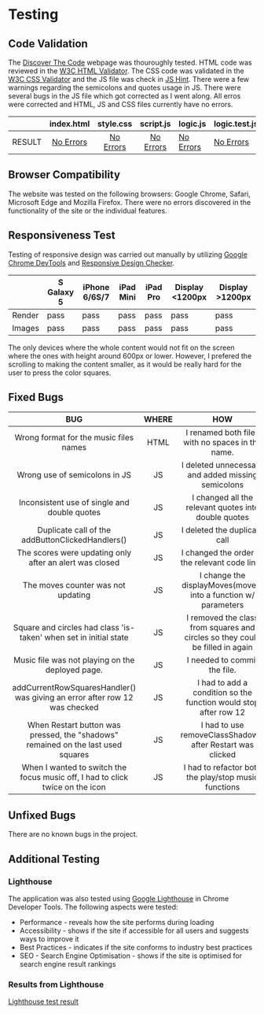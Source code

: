 # Testing

## Code Validation

The [Discover The Code](https://lucia2007.github.io/discover-the-code/index.html) webpage was thouroughly tested. HTML code was reviewed in the [W3C HTML Validator](https://validator.w3.org). The CSS code was validated in the [W3C CSS Validator](https://jigsaw.w3.org/css-validator/) and the JS file was check in [JS Hint](https://jshint.com/). There were a few warnings regarding the semicolons and quotes usage in JS. There were several bugs in the JS file which got corrected as I went along. All erros were corrected and HTML, JS and CSS files currently have no errors.

|        |                      **index.html**                      |                       **style.css**                      |                  **script.js**                  | **logic.js**                                   | **logic.test.js**                                 |
|:------:|:--------------------------------------------------------:|:--------------------------------------------------------:|:-----------------------------------------------:|------------------------------------------------|---------------------------------------------------|
| RESULT | [No Errors](/readme-images/indexhtml_html_validator.png) | [No Errors](/readme-images/stylesheet_css_validator.png) | [No Errors](/readme-images/scriptjs_jshint.png) | [No Errors](/readme-images/logicjs_jshint.png) | [No Errors](/readme-images/logictestjs_jshint.png) |

## Browser Compatibility

The website was tested on the following browsers: Google Chrome, Safari, Microsoft Edge and Mozilla Firefox. There were no errors discovered in the functionality of the site or the individual features.

## Responsiveness Test

Testing of responsive design was carried out manually by utilizing [Google Chrome DevTools](https://developer.chrome.com/docs/devtools) and [Responsive Design Checker](https://www.responsivedesignchecker.com/).

|        | S Galaxy 5 | iPhone 6/6S/7 | iPad Mini | iPad Pro | Display <1200px | Display >1200px |
| ------ | ---------- | ------------- | --------- | -------- | --------------- | --------------- |
| Render | pass       | pass          | pass      | pass     | pass            | pass            |
| Images | pass       | pass          | pass      | pass     | pass            | pass            |

The only devices where the whole content would not fit on the screen where the ones with height around 600px or lower. However, I prefered the scrolling to making the content smaller, as it would be really hard for the user to press the color squares.

## Fixed Bugs

|                                        BUG                                       | WHERE |                                      HOW                                      |                   COMMIT                   |
|:--------------------------------------------------------------------------------:|:-----:|:-----------------------------------------------------------------------------:|:------------------------------------------:|
| Wrong format for the music files names                                           | HTML  |  I renamed both files with no spaces in the name.                             | 5c7645acdbb2ce3398845ce38ec78be90a180847   |
| Wrong use of semicolons in JS                                                    | JS    | I deleted unnecessary and added missing semicolons                            | mW2ac667f0c6c3f4a9c9369c99d8ac498e441187d8 |
| Inconsistent use of single and double quotes                                     | JS    | I changed all the relevant quotes into double quotes                          | 9bf82ff697032dbbbaaa02f91b6004951eb65840   |
| Duplicate call of the addButtonClickedHandlers()                                 | JS    | I deleted the duplicate call                                                  | a8e0d309f1fbee5c1eca094e95e3469b29b9a46b   |
| The scores were updating only after an alert was closed                          | JS    | I changed the order of the relevant code lines                                | ec2e4eca7ad3961baae8692b94232d19749cf6c6   |
| The moves counter was not updating                                               | JS    | I change the displayMoves(moves) into a function w/ parameters                | 302f4e99b69e82dd40f44a1769938e43ecebe6b3   |
| Square and circles had class 'is-taken' when set in initial state                | JS    | I removed the class from squares and circles so they could be filled in again | 56b98e9ba339fce489aaf7271a43e5dbf5c65f61   |
| Music file was not playing on the deployed page.                                 | JS    | I needed to commit the file.                                                  | 25c6609fca9aa5f858db8a7e368e4243f2d40cda   |
| addCurrentRowSquaresHandler() was giving an error after row 12 was checked        | JS    | I had to add a condition so the function would stop after row 12              | 0a9ac731cfe54be1032b4ef79578596a12d7815d   |
| When Restart button was pressed, the "shadows" remained on the last used squares | JS    | I had to use removeClassShadow() after Restart was clicked                    | 859bcb9f4775cc72479ea22f0de3259a8e85c0a2   |
| When I wanted to switch the focus music off, I had to click twice on the icon    | JS    | I had to refactor both the play/stop music functions                          | d4838147c9dc94292d8c2c8930e95575cfa26f0f   |

## Unfixed Bugs

There are no known bugs in the project.

## Additional Testing
### Lighthouse

The application was also tested using [Google Lighthouse](https://developers.google.com/web/tools/lighthouse) in Chrome Developer Tools. The following aspects were tested:

- Performance - reveals how the site performs during loading
- Accessibility - shows if the site if accessible for all users and suggests ways to improve it
- Best Practices - indicates if the site conforms to industry best practices
- SEO - Search Engine Optimisation - shows if the site is optimised for search engine result rankings

### Results from Lighthouse

[Lighthouse test result](./readme-images/lighthouse.png)
